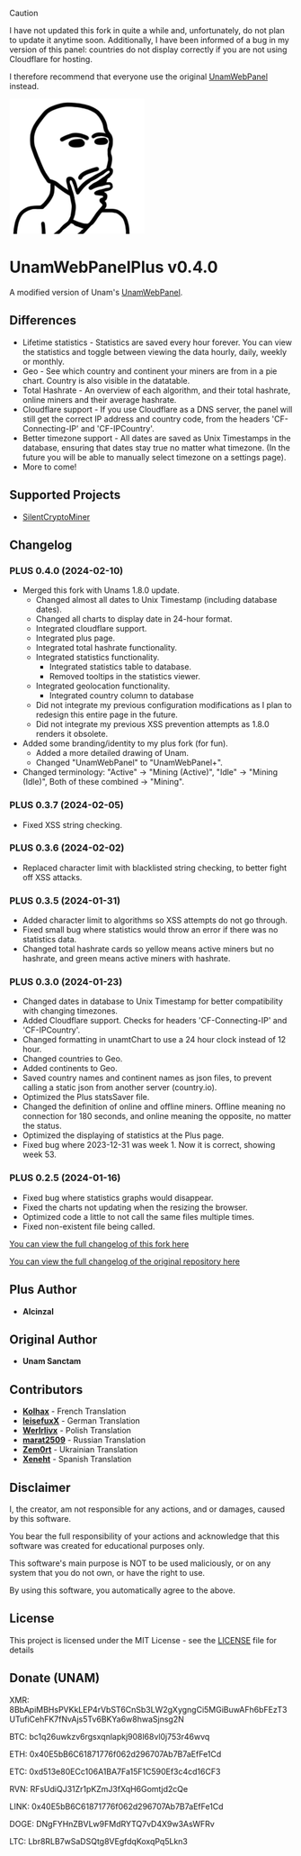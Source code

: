 > [!CAUTION]
> I have not updated this fork in quite a while and, unfortunately, do not plan to update it anytime soon. Additionally, I have been informed of a bug in my version of this panel: countries do not display correctly if you are not using Cloudflare for hosting.
> 
> I therefore recommend that everyone use the original [UnamWebPanel](https://github.com/UnamSanctam/UnamWebPanel) instead.

<img src="https://github.com/Alcinzal/UnamWebPanelPlus/blob/master/UnamWebPanelPlus.png?raw=true">

# UnamWebPanelPlus v0.4.0

A modified version of Unam's [UnamWebPanel](https://github.com/UnamSanctam/UnamWebPanel).

## Differences

* Lifetime statistics - Statistics are saved every hour forever. You can view the statistics and toggle between viewing the data hourly, daily, weekly or monthly.
* Geo - See which country and continent your miners are from in a pie chart. Country is also visible in the datatable.
* Total Hashrate - An overview of each algorithm, and their total hashrate, online miners and their average hashrate.
* Cloudflare support - If you use Cloudflare as a DNS server, the panel will still get the correct IP address and country code, from the headers 'CF-Connecting-IP' and 'CF-IPCountry'.
* Better timezone support - All dates are saved as Unix Timestamps in the database, ensuring that dates stay true no matter what timezone. (In the future you will be able to manually select timezone on a settings page).
* More to come!

## Supported Projects

* [SilentCryptoMiner](https://github.com/UnamSanctam/SilentCryptoMiner)

## Changelog
### PLUS 0.4.0 (2024-02-10)
* Merged this fork with Unams 1.8.0 update.
    * Changed almost all dates to Unix Timestamp (including database dates).
    * Changed all charts to display date in 24-hour format.
    * Integrated cloudflare support.
    * Integrated plus page.
    * Integrated total hashrate functionality.
    * Integrated statistics functionality.
        * Integrated statistics table to database.
        * Removed tooltips in the statistics viewer.
    * Integrated geolocation functionality.
        * Integrated country column to database
    * Did not integrate my previous configuration modifications as I plan to redesign this entire page in the future.
    * Did not integrate my previous XSS prevention attempts as 1.8.0 renders it obsolete.
* Added some branding/identity to my plus fork (for fun).
    * Added a more detailed drawing of Unam.
    * Changed "UnamWebPanel" to "UnamWebPanel+".
* Changed terminology: "Active" -> "Mining (Active)", "Idle" -> "Mining (Idle)", Both of these combined -> "Mining".
### PLUS 0.3.7 (2024-02-05)
* Fixed XSS string checking.
### PLUS 0.3.6 (2024-02-02)
* Replaced character limit with blacklisted string checking, to better fight off XSS attacks.
### PLUS 0.3.5 (2024-01-31)
* Added character limit to algorithms so XSS attempts do not go through.
* Fixed small bug where statistics would throw an error if there was no statistics data.
* Changed total hashrate cards so yellow means active miners but no hashrate, and green means active miners with hashrate.
### PLUS 0.3.0 (2024-01-23)
* Changed dates in database to Unix Timestamp for better compatibility with changing timezones.
* Added Cloudflare support. Checks for headers 'CF-Connecting-IP' and 'CF-IPCountry'.
* Changed formatting in unamtChart to use a 24 hour clock instead of 12 hour.
* Changed countries to Geo.
* Added continents to Geo.
* Saved country names and continent names as json files, to prevent calling a static json from another server (country.io).
* Optimized the Plus statsSaver file.
* Changed the definition of online and offline miners. Offline meaning no connection for 180 seconds, and online meaning the opposite, no matter the status.
* Optimized the displaying of statistics at the Plus page.
* Fixed bug where 2023-12-31 was week 1. Now it is correct, showing week 53.
### PLUS 0.2.5 (2024-01-16)
* Fixed bug where statistics graphs would disappear.
* Fixed the charts not updating when the resizing the browser.
* Optimized code a little to not call the same files multiple times.
* Fixed non-existent file being called.

[You can view the full changelog of this fork here](CHANGELOG.md)

[You can view the full changelog of the original repository here](https://github.com/UnamSanctam/UnamWebPanel/blob/master/README.md)

## Plus Author

* **Alcinzal**

## Original Author

* **Unam Sanctam**

## Contributors

* **[Kolhax](https://github.com/Kolhax)** - French Translation
* **[leisefuxX](https://github.com/leisefuxX)** - German Translation
* **[Werlrlivx](https://github.com/Werlrlivx)** - Polish Translation
* **[marat2509](https://github.com/marat2509)** - Russian Translation
* **[Zem0rt](https://github.com/Zem0rt)** - Ukrainian Translation
* **[Xeneht](https://github.com/Xeneht)** - Spanish Translation

## Disclaimer

I, the creator, am not responsible for any actions, and or damages, caused by this software.

You bear the full responsibility of your actions and acknowledge that this software was created for educational purposes only.

This software's main purpose is NOT to be used maliciously, or on any system that you do not own, or have the right to use.

By using this software, you automatically agree to the above.

## License

This project is licensed under the MIT License - see the [LICENSE](LICENSE) file for details

## Donate (UNAM)

XMR: 8BbApiMBHsPVKkLEP4rVbST6CnSb3LW2gXygngCi5MGiBuwAFh6bFEzT3UTufiCehFK7fNvAjs5Tv6BKYa6w8hwaSjnsg2N

BTC: bc1q26uwkzv6rgsxqnlapkj908l68vl0j753r46wvq

ETH: 0x40E5bB6C61871776f062d296707Ab7B7aEfFe1Cd

ETC: 0xd513e80ECc106A1BA7Fa15F1C590Ef3c4cd16CF3

RVN: RFsUdiQJ31Zr1pKZmJ3fXqH6Gomtjd2cQe

LINK: 0x40E5bB6C61871776f062d296707Ab7B7aEfFe1Cd

DOGE: DNgFYHnZBVLw9FMdRYTQ7vD4X9w3AsWFRv

LTC: Lbr8RLB7wSaDSQtg8VEgfdqKoxqPq5Lkn3
